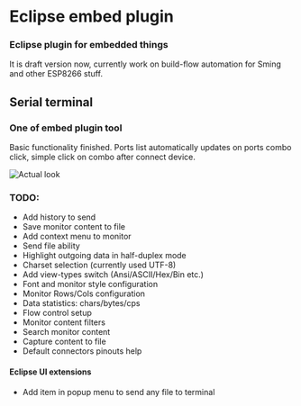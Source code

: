 # Eclipse embed plugin
### Eclipse plugin for embedded things

It is draft version now, currently work on build-flow automation for Sming and other ESP8266 stuff.

## Serial terminal 
### One of embed plugin tool

Basic functionality finished.
Ports list automatically updates on ports combo click, simple click on combo after connect device.

![Actual look](https://cloud.githubusercontent.com/assets/11439226/7324394/cf78312e-eabe-11e4-91e3-239914714e23.png "Actual look")


### TODO:
* Add history to send 
* Save monitor content to file
* Add context menu to monitor
* Send file ability
* Highlight outgoing data in half-duplex mode
* Charset selection (currently used UTF-8)
* Add view-types switch (Ansi/ASCII/Hex/Bin etc.)
* Font and monitor style configuration
* Monitor Rows/Cols configuration
* Data statistics: chars/bytes/cps
* Flow control setup
* Monitor content filters
* Search monitor content
* Capture content to file
* Default connectors pinouts help
 
#### Eclipse UI extensions
* Add item in popup menu to send any file to terminal
